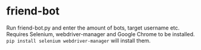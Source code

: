 # friend-bot
Run friend-bot.py and enter the amount of bots, target username etc.
Requires Selenium, webdriver-manager and Google Chrome to be installed.
`pip install selenium webdriver-manager` will install them.